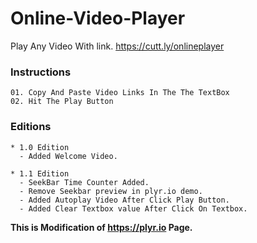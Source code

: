 # Online-Video-Player
Play Any Video With link.
    https://cutt.ly/onlineplayer

### Instructions
    01. Copy And Paste Video Links In The The TextBox
    02. Hit The Play Button

### Editions

    * 1.0 Edition
      - Added Welcome Video.

    * 1.1 Edition
      - SeekBar Time Counter Added.
      - Remove Seekbar preview in plyr.io demo.
      - Added Autoplay Video After Click Play Button.
      - Added Clear Textbox value After Click On Textbox.


__This is Modification of https://plyr.io Page.__
